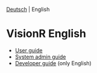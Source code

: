 <!-- TITLE: VisionR Wiki -->
<!-- SUBTITLE: VisionR software documentation -->

[Deutsch](home) | English

# VisionR English
* [User guide](en/user-guide/user-guide)
* [System admin guide](en/system-admin-guide/system-admin-guide)
* [Developer guide](en/developer-guide/developer-guide) (only English)